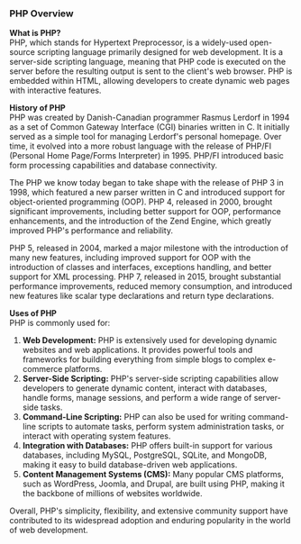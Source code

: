 ### PHP Overview

**What is PHP?**  
PHP, which stands for Hypertext Preprocessor, is a widely-used open-source scripting language primarily designed for web development. It is a server-side scripting language, meaning that PHP code is executed on the server before the resulting output is sent to the client's web browser. PHP is embedded within HTML, allowing developers to create dynamic web pages with interactive features.

**History of PHP**  
PHP was created by Danish-Canadian programmer Rasmus Lerdorf in 1994 as a set of Common Gateway Interface (CGI) binaries written in C. It initially served as a simple tool for managing Lerdorf's personal homepage. Over time, it evolved into a more robust language with the release of PHP/FI (Personal Home Page/Forms Interpreter) in 1995. PHP/FI introduced basic form processing capabilities and database connectivity.

The PHP we know today began to take shape with the release of PHP 3 in 1998, which featured a new parser written in C and introduced support for object-oriented programming (OOP). PHP 4, released in 2000, brought significant improvements, including better support for OOP, performance enhancements, and the introduction of the Zend Engine, which greatly improved PHP's performance and reliability.

PHP 5, released in 2004, marked a major milestone with the introduction of many new features, including improved support for OOP with the introduction of classes and interfaces, exceptions handling, and better support for XML processing. PHP 7, released in 2015, brought substantial performance improvements, reduced memory consumption, and introduced new features like scalar type declarations and return type declarations.

**Uses of PHP**  
PHP is commonly used for:
1. **Web Development:** PHP is extensively used for developing dynamic websites and web applications. It provides powerful tools and frameworks for building everything from simple blogs to complex e-commerce platforms.
2. **Server-Side Scripting:** PHP's server-side scripting capabilities allow developers to generate dynamic content, interact with databases, handle forms, manage sessions, and perform a wide range of server-side tasks.
3. **Command-Line Scripting:** PHP can also be used for writing command-line scripts to automate tasks, perform system administration tasks, or interact with operating system features.
4. **Integration with Databases:** PHP offers built-in support for various databases, including MySQL, PostgreSQL, SQLite, and MongoDB, making it easy to build database-driven web applications.
5. **Content Management Systems (CMS):** Many popular CMS platforms, such as WordPress, Joomla, and Drupal, are built using PHP, making it the backbone of millions of websites worldwide.

Overall, PHP's simplicity, flexibility, and extensive community support have contributed to its widespread adoption and enduring popularity in the world of web development.
